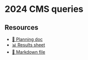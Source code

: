 # 2024 CMS queries

<!--
  This directory contains all of the 2024 CMS chapter queries.

  Each query should have a corresponding `metric_name.sql` file.
  Note that readers are linked to this directory, so try to make the SQL file names descriptive for easy browsing.

  Analysts: if helpful, you can use this README to give additional info about the queries.
-->

## Resources

- [📄 Planning doc][~google-doc]
- [📊 Results sheet][~google-sheets]
- [📝 Markdown file][~chapter-markdown]

[~google-doc]: https://docs.google.com/document/d/13CxAp7HCcxHHCSuEnXS2rolKskLSlUvLQuqUD6QADYc/edit
[~google-sheets]: https://docs.google.com/spreadsheets/d/118lwQV_GwFYqIxXvsm57oeadJdjAJEOMCRq1PsTqhfs/edit#gid=355498918
[~chapter-markdown]: https://github.com/HTTPArchive/almanac.httparchive.org/tree/main/src/content/en/2024/cms.md

